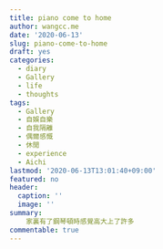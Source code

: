 ```yaml
---
title: piano come to home
author: wangcc.me
date: '2020-06-13'
slug: piano-come-to-home
draft: yes
categories:
  - diary
  - Gallery
  - life
  - thoughts
tags:
  - Gallery
  - 自娛自樂
  - 自我隔離
  - 偶爾感慨
  - 休閒
  - experience
  - Aichi
lastmod: '2020-06-13T13:01:40+09:00'
featured: no
header:
  caption: ''
  image: ''
summary: 
    家裏有了鋼琴頓時感覺高大上了許多
commentable: true 
---
```

